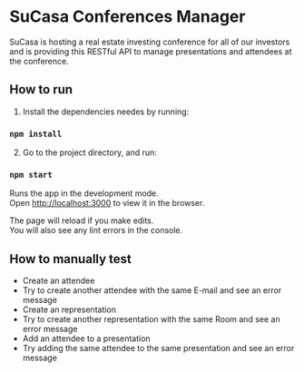 # SuCasa Conferences Manager

SuCasa is hosting a real estate investing conference for all of our investors and is providing this RESTful API to manage presentations and attendees at the conference.

## How to run

1. Install the dependencies needes by running:

### `npm install`

2. Go to the project directory, and run:

### `npm start`

Runs the app in the development mode.\
Open [http://localhost:3000](http://localhost:3000) to view it in the browser.

The page will reload if you make edits.\
You will also see any lint errors in the console.

## How to manually test

- Create an attendee
- Try to create another attendee with the same E-mail and see an error message
- Create an representation
- Try to create another representation with the same Room and see an error message
- Add an attendee to a presentation
- Try adding the same attendee to the same presentation and see an error message 
